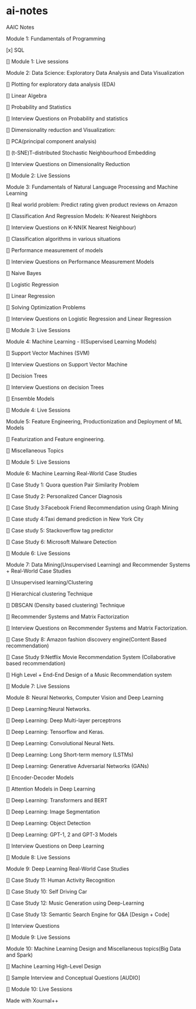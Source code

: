 # ai-notes
AAIC Notes

Module 1: Fundamentals of Programming

[x] SQL

[] Module 1: Live sessions

Module 2: Data Science: Exploratory Data Analysis and Data Visualization

[] Plotting for exploratory data analysis (EDA)

[] Linear Algebra

[] Probability and Statistics

[] Interview Questions on Probability and statistics

[] Dimensionality reduction and Visualization:

[] PCA(principal component analysis)

[] (t-SNE)T-distributed Stochastic Neighbourhood Embedding

[] Interview Questions on Dimensionality Reduction

[] Module 2: Live Sessions

Module 3: Fundamentals of Natural Language Processing and Machine Learning

[] Real world problem: Predict rating given product reviews on Amazon

[] Classification And Regression Models: K-Nearest Neighbors

[] Interview Questions on K-NN(K Nearest Neighbour)

[] Classification algorithms in various situations

[] Performance measurement of models

[] Interview Questions on Performance Measurement Models

[] Naive Bayes

[] Logistic Regression

[] Linear Regression

[] Solving Optimization Problems

[] Interview Questions on Logistic Regression and Linear Regression

[] Module 3: Live Sessions

Module 4: Machine Learning - II(Supervised Learning Models)

[] Support Vector Machines (SVM)

[] Interview Questions on Support Vector Machine

[] Decision Trees

[] Interview Questions on decision Trees

[] Ensemble Models

[] Module 4: Live Sessions

Module 5: Feature Engineering, Productionization and Deployment of ML Models

[] Featurization and Feature engineering.

[] Miscellaneous Topics

[] Module 5: Live Sessions

Module 6: Machine Learning Real-World Case Studies

[] Case Study 1: Quora question Pair Similarity Problem

[] Case Study 2: Personalized Cancer Diagnosis

[] Case Study 3:Facebook Friend Recommendation using Graph Mining

[] Case study 4:Taxi demand prediction in New York City

[] Case study 5: Stackoverflow tag predictor

[] Case Study 6: Microsoft Malware Detection

[] Module 6: Live Sessions

Module 7: Data Mining(Unsupervised Learning) and Recommender Systems + Real-World Case Studies

[] Unsupervised learning/Clustering

[] Hierarchical clustering Technique

[] DBSCAN (Density based clustering) Technique

[] Recommender Systems and Matrix Factorization

[] Interview Questions on Recommender Systems and Matrix Factorization.

[] Case Study 8: Amazon fashion discovery engine(Content Based recommendation)

[] Case Study 9:Netflix Movie Recommendation System (Collaborative based recommendation)

[] High Level + End-End Design of a Music Recommendation system

[] Module 7: Live Sessions

Module 8: Neural Networks, Computer Vision and Deep Learning

[] Deep Learning:Neural Networks.

[] Deep Learning: Deep Multi-layer perceptrons

[] Deep Learning: Tensorflow and Keras.

[] Deep Learning: Convolutional Neural Nets.

[] Deep Learning: Long Short-term memory (LSTMs)

[] Deep Learning: Generative Adversarial Networks (GANs)

[] Encoder-Decoder Models

[] Attention Models in Deep Learning

[] Deep Learning: Transformers and BERT

[] Deep Learning: Image Segmentation

[] Deep Learning: Object Detection

[] Deep Learning: GPT-1, 2 and GPT-3 Models

[] Interview Questions on Deep Learning

[] Module 8: Live Sessions

Module 9: Deep Learning Real-World Case Studies

[] Case Study 11: Human Activity Recognition

[] Case Study 10: Self Driving Car

[] Case Study 12: Music Generation using Deep-Learning

[] Case Study 13: Semantic Search Engine for Q&A 
[Design + Code]

[] Interview Questions

[] Module 9: Live Sessions

Module 10: Machine Learning Design and Miscellaneous topics(Big Data and Spark)

[] Machine Learning High-Level Design

[] Sample Interview and Conceptual Questions 
[AUDIO]

[] Module 10: Live Sessions

Made with Xournal++
